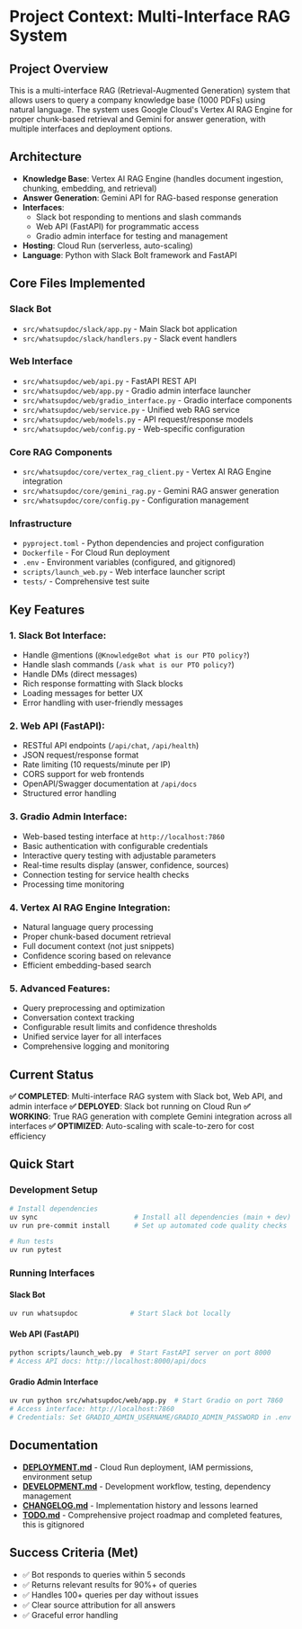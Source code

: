 # Project Context: Multi-Interface RAG System

## Project Overview
This is a multi-interface RAG (Retrieval-Augmented Generation) system that allows users to query a company knowledge base (1000 PDFs) using natural language. The system uses Google Cloud's Vertex AI RAG Engine for proper chunk-based retrieval and Gemini for answer generation, with multiple interfaces and deployment options.

## Architecture
- **Knowledge Base**: Vertex AI RAG Engine (handles document ingestion, chunking, embedding, and retrieval)
- **Answer Generation**: Gemini API for RAG-based response generation
- **Interfaces**:
  - Slack bot responding to mentions and slash commands
  - Web API (FastAPI) for programmatic access
  - Gradio admin interface for testing and management
- **Hosting**: Cloud Run (serverless, auto-scaling)
- **Language**: Python with Slack Bolt framework and FastAPI

## Core Files Implemented

### Slack Bot
- `src/whatsupdoc/slack/app.py` - Main Slack bot application
- `src/whatsupdoc/slack/handlers.py` - Slack event handlers

### Web Interface
- `src/whatsupdoc/web/api.py` - FastAPI REST API
- `src/whatsupdoc/web/app.py` - Gradio admin interface launcher
- `src/whatsupdoc/web/gradio_interface.py` - Gradio interface components
- `src/whatsupdoc/web/service.py` - Unified web RAG service
- `src/whatsupdoc/web/models.py` - API request/response models
- `src/whatsupdoc/web/config.py` - Web-specific configuration

### Core RAG Components
- `src/whatsupdoc/core/vertex_rag_client.py` - Vertex AI RAG Engine integration
- `src/whatsupdoc/core/gemini_rag.py` - Gemini RAG answer generation
- `src/whatsupdoc/core/config.py` - Configuration management

### Infrastructure
- `pyproject.toml` - Python dependencies and project configuration
- `Dockerfile` - For Cloud Run deployment
- `.env` - Environment variables (configured, and gitignored)
- `scripts/launch_web.py` - Web interface launcher script
- `tests/` - Comprehensive test suite

## Key Features

### 1. **Slack Bot Interface**:
   - Handle @mentions (`@KnowledgeBot what is our PTO policy?`)
   - Handle slash commands (`/ask what is our PTO policy?`)
   - Handle DMs (direct messages)
   - Rich response formatting with Slack blocks
   - Loading messages for better UX
   - Error handling with user-friendly messages

### 2. **Web API (FastAPI)**:
   - RESTful API endpoints (`/api/chat`, `/api/health`)
   - JSON request/response format
   - Rate limiting (10 requests/minute per IP)
   - CORS support for web frontends
   - OpenAPI/Swagger documentation at `/api/docs`
   - Structured error handling

### 3. **Gradio Admin Interface**:
   - Web-based testing interface at `http://localhost:7860`
   - Basic authentication with configurable credentials
   - Interactive query testing with adjustable parameters
   - Real-time results display (answer, confidence, sources)
   - Connection testing for service health checks
   - Processing time monitoring

### 4. **Vertex AI RAG Engine Integration**:
   - Natural language query processing
   - Proper chunk-based document retrieval
   - Full document context (not just snippets)
   - Confidence scoring based on relevance
   - Efficient embedding-based search

### 5. **Advanced Features**:
   - Query preprocessing and optimization
   - Conversation context tracking
   - Configurable result limits and confidence thresholds
   - Unified service layer for all interfaces
   - Comprehensive logging and monitoring

## Current Status
**✅ COMPLETED**: Multi-interface RAG system with Slack bot, Web API, and admin interface
**✅ DEPLOYED**: Slack bot running on Cloud Run
**✅ WORKING**: True RAG generation with complete Gemini integration across all interfaces
**✅ OPTIMIZED**: Auto-scaling with scale-to-zero for cost efficiency

## Quick Start

### Development Setup
```bash
# Install dependencies
uv sync                        # Install all dependencies (main + dev)
uv run pre-commit install      # Set up automated code quality checks

# Run tests
uv run pytest
```

### Running Interfaces

#### Slack Bot
```bash
uv run whatsupdoc             # Start Slack bot locally
```

#### Web API (FastAPI)
```bash
python scripts/launch_web.py  # Start FastAPI server on port 8000
# Access API docs: http://localhost:8000/api/docs
```

#### Gradio Admin Interface
```bash
uv run python src/whatsupdoc/web/app.py  # Start Gradio on port 7860
# Access interface: http://localhost:7860
# Credentials: Set GRADIO_ADMIN_USERNAME/GRADIO_ADMIN_PASSWORD in .env
```

## Documentation
- **[DEPLOYMENT.md](docs/DEPLOYMENT.md)** - Cloud Run deployment, IAM permissions, environment setup
- **[DEVELOPMENT.md](docs/DEVELOPMENT.md)** - Development workflow, testing, dependency management
- **[CHANGELOG.md](docs/CHANGELOG.md)** - Implementation history and lessons learned
- **[TODO.md](docs/TODO.md)** - Comprehensive project roadmap and completed features, this is gitignored

## Success Criteria (Met)
- ✅ Bot responds to queries within 5 seconds
- ✅ Returns relevant results for 90%+ of queries
- ✅ Handles 100+ queries per day without issues
- ✅ Clear source attribution for all answers
- ✅ Graceful error handling
